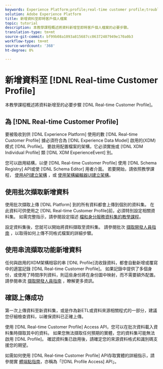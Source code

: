 ```yaml
---
keywords: Experience Platform;profile;real-time customer profile;troubleshooting;API;enable profile;Enable profile
solution: Adobe Experience Platform
title: 新增資料至即時客戶個人檔案
topic: tutorial
description: 本教學課程概述將資料新增至即時客戶個人檔案的必要步驟。
translation-type: tm+mt
source-git-commit: bf99b08a1093a815687cc06372407949e170a0b3
workflow-type: tm+mt
source-wordcount: '368'
ht-degree: 0%

---
```



# 新增資料至 [!DNL Real-time Customer Profile]

本教學課程概述將資料新增至的必要步驟 [!DNL Real-time Customer Profile]。

## 為 [!DNL Real-time Customer Profile]

要被吸收到供 [!DNL Experience Platform] 使用的數 [!DNL Real-time Customer Profile] 據必須符合為 [!DNL Experience Data Model] 啟用的(XDM)模式 [!DNL Profile]。 要啟用配置檔案的架構，它必須實施或 [!DNL XDM Individual Profile] 類 [!DNL XDM ExperienceEvent] 別。

您可以啟用結構，以便 [!DNL Real-time Customer Profile] 使用 [!DNL Schema Registry] API或使 [!DNL Schema Editor] 用者介面。 若要開始，請依照教學課程， [使用API建立架構](../../xdm/tutorials/create-schema-api.md) ，或 [使用架構編輯器UI建立架構](../../xdm/tutorials/create-schema-ui.md)。

## 使用批次擷取新增資料

使用批次擷取上傳 [!DNL Platform] 到的所有資料都會上傳到個別的資料集。 在此資料可供使用之 [!DNL Real-time Customer Profile]前，必須特別設定相關資料集。 如需完整指示，請參閱設定描述 [檔和身分服務資料集的教學課程](dataset-configuration.md)。

設定資料集後，您就可以開始將資料擷取至資料集。 請參閱批次 [擷取開發人員指南](../../ingestion/batch-ingestion/api-overview.md) ，以取得如何上傳不同格式檔案的詳細步驟。

## 使用串流擷取功能新增資料

任何與啟用的XDM架構相容的串 [!DNL Profile]流收錄資料，都會自動新增或覆寫中的適當記錄 [!DNL Real-time Customer Profile]。 如果記錄中提供了多個身份，或使用了時間序列資料，則這些身份將在身份圖中映射，而不需要額外配置。 請參閱串流 [擷取開發人員指南](../../ingestion/tutorials/streaming-record-data.md) ，瞭解更多資訊。

## 確認上傳成功

第一次上傳資料至新資料集，或是作為新ETL或資料來源相關程式的一部分，建議您仔細檢查資料，以確保資料已正確上傳。

使用 [!DNL Real-time Customer Profile] Access API，您可以在批次資料載入資料集時擷取其中的資料。 如果您無法擷取任何預期的實體，您的資料集可能無法啟用 [!DNL Profile]。 確認資料集已啟用後，請確定您的來源資料格式和識別碼支援您的期望。

如需如何使用 [!DNL Real-time Customer Profile] API存取實體的詳細指示，請參閱實 [體端點指南](../api/entities.md)，亦稱為「[!DNL Profile Access] API」。